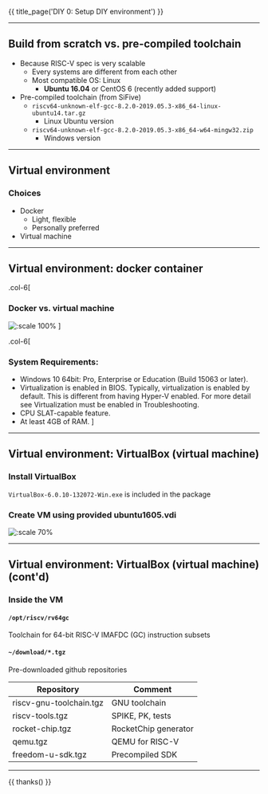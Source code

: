 {{ title_page('DIY 0: Setup DIY environment') }}

---

## Build from scratch vs. pre-compiled toolchain

-   Because RISC-V spec is very scalable
    -   Every systems are different from each other
    -   Most compatible OS: Linux
        -   **Ubuntu 16.04** or CentOS 6 (recently added support)
-   Pre-compiled toolchain (from SiFive)
    -   `riscv64-unknown-elf-gcc-8.2.0-2019.05.3-x86_64-linux-ubuntu14.tar.gz`
        -   Linux Ubuntu version
    -   `riscv64-unknown-elf-gcc-8.2.0-2019.05.3-x86_64-w64-mingw32.zip`
        -   Windows version

---

## Virtual environment

### Choices

-   Docker
    -   Light, flexible
    -   Personally preferred
-   Virtual machine

---

## Virtual environment: docker container

.col-6[
### Docker vs. virtual machine

![:scale 100%](image/docker-vm-container.png)
]

.col-6[
### System Requirements:

- Windows 10 64bit: Pro, Enterprise or Education (Build 15063 or later).
- Virtualization is enabled in BIOS. Typically, virtualization is enabled by default. This is different from having Hyper-V enabled. For more detail see Virtualization must be enabled in Troubleshooting.
- CPU SLAT-capable feature.
- At least 4GB of RAM.
]

---

## Virtual environment: VirtualBox (virtual machine)

### Install VirtualBox

`VirtualBox-6.0.10-132072-Win.exe` is included in the package

### Create VM using provided ubuntu1605.vdi

![:scale 70%](image/virtualbox-install-screenshot.png)

---

## Virtual environment: VirtualBox (virtual machine) (cont'd)

### Inside the VM

#### `/opt/riscv/rv64gc`

Toolchain for 64-bit RISC-V IMAFDC (GC) instruction subsets

#### `~/download/*.tgz`

Pre-downloaded github repositories

| Repository              | Comment              |
| ----------------------- | -------------------- |
| riscv-gnu-toolchain.tgz | GNU toolchain        |
| riscv-tools.tgz         | SPIKE, PK, tests     |
| rocket-chip.tgz         | RocketChip generator |
| qemu.tgz                | QEMU for RISC-V      |
| freedom-u-sdk.tgz       | Precompiled SDK      |

---

{{ thanks() }}
